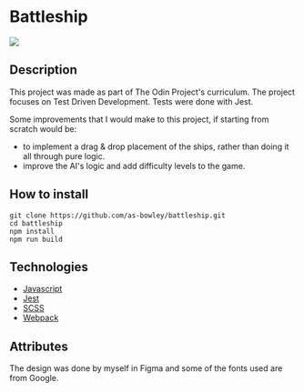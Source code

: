 # Battleship

![](https://i.imgur.com/fYUkelF.gif)

## Description

This project was made as part of The Odin Project's curriculum. The project focuses on Test Driven Development. Tests were done with Jest. 

Some improvements that I would make to this project, if starting from scratch would be:

 - to implement a drag & drop placement of the ships, rather than doing it all through pure logic.
 - improve the AI's logic and add difficulty levels to the game.

## How to install

```
git clone https://github.com/as-bowley/battleship.git
cd battleship
npm install
npm run build
```

## Technologies

- [Javascript](https://www.javascript.com/)
- [Jest](https://jestjs.io/)
- [SCSS](https://sass-lang.com/)
- [Webpack](https://webpack.js.org/)

## Attributes

The design was done by myself in Figma and some of the fonts used are from Google.
